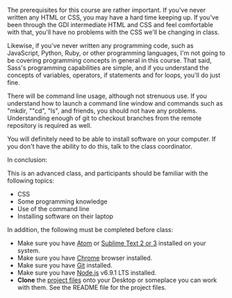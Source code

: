 The prerequisites for this course are rather important. If you've never written any HTML or CSS, you may have a hard time keeping up. If you've been through the GDI intermediate HTML and CSS and feel comfortable with that, you'll have no problems with the CSS we'll be changing in class.

Likewise, if you've never written any programming code, such as JavaScript, Python, Ruby, or other programming languages, I'm not going to be covering programming concepts in general in this course. That said, Sass's programming capabilities are simple, and if you understand the concepts of variables, operators, if statements and for loops, you'll do just fine.

There will be command line usage, although not strenuous use. If you understand how to launch a command line window and commands such as "mkdir, ""cd", "ls", and friends, you should not have any problems. Understanding enough of git to checkout branches from the remote repository is required as well.

You will definitely need to be able to install software on your computer. If you don't have the ability to do this, talk to the class coordinator.

In conclusion:

This is an advanced class, and participants should be familiar with the following topics:

* CSS
* Some programming knowledge
* Use of the command line
* Installing software on their laptop

In addition, the following must be completed before class:

* Make sure you have [Atom](https://atom.io/ "Atom Editor") or [Sublime Text 2 or 3](http://www.sublimetext.com/ "Sublime Text Editor") installed on your system.
* Make sure you have [Chrome](https://google.com/chrome/browser) browser installed.
* Make sure you have [Git](https://git-scm.com/downloads) installed.
* Make sure you have [Node.js](https://nodejs.org/en/) v6.9.1 LTS installed.
* **Clone** the [project files](https://github.com/tamouse/html-320-stylin-with-sass-project-files "Project Files for Sass course zip file download") onto your Desktop or someplace you can work with them. See the README file for the project files.
